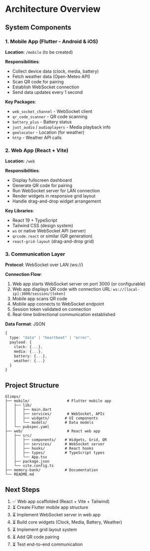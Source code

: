 # Architecture Overview

## System Components

### 1. Mobile App (Flutter - Android & iOS)
**Location**: `/mobile` (to be created)

**Responsibilities**:
- Collect device data (clock, media, battery)
- Fetch weather data (Open-Meteo API)
- Scan QR code for pairing
- Establish WebSocket connection
- Send data updates every 1 second

**Key Packages**:
- `web_socket_channel` - WebSocket client
- `qr_code_scanner` - QR code scanning
- `battery_plus` - Battery status
- `just_audio` / `audioplayers` - Media playback info
- `geolocator` - Location (for weather)
- `http` - Weather API calls

### 2. Web App (React + Vite)
**Location**: `/web`

**Responsibilities**:
- Display fullscreen dashboard
- Generate QR code for pairing
- Run WebSocket server for LAN connection
- Render widgets in responsive grid layout
- Handle drag-and-drop widget arrangement

**Key Libraries**:
- React 19 + TypeScript
- Tailwind CSS (design system)
- `ws` or native WebSocket API (server)
- `qrcode.react` or similar (QR generation)
- `react-grid-layout` (drag-and-drop grid)

### 3. Communication Layer

**Protocol**: WebSocket over LAN (ws://)

**Connection Flow**:
1. Web app starts WebSocket server on port 3000 (or configurable)
2. Web app displays QR code with connection URL: `ws://[local-ip]:3000/session/[token]`
3. Mobile app scans QR code
4. Mobile app connects to WebSocket endpoint
5. Session token validated on connection
6. Real-time bidirectional communication established

**Data Format**: JSON
```typescript
{
  type: "data" | "heartbeat" | "error",
  payload: {
    clock: {...},
    media: {...},
    battery: {...},
    weather: {...}
  }
}
```

## Project Structure

```
Glimps/
├── mobile/                 # Flutter mobile app
│   ├── lib/
│   │   ├── main.dart
│   │   ├── services/       # WebSocket, APIs
│   │   ├── widgets/       # UI components
│   │   └── models/        # Data models
│   └── pubspec.yaml
├── web/                    # React web app
│   ├── src/
│   │   ├── components/    # Widgets, Grid, QR
│   │   ├── services/      # WebSocket server
│   │   ├── hooks/         # React hooks
│   │   ├── types/         # TypeScript types
│   │   └── App.tsx
│   ├── package.json
│   └── vite.config.ts
├── memory-bank/           # Documentation
└── README.md
```

## Next Steps

1. ✅ Web app scaffolded (React + Vite + Tailwind)
2. ⏳ Create Flutter mobile app structure
3. ⏳ Implement WebSocket server in web app
4. ⏳ Build core widgets (Clock, Media, Battery, Weather)
5. ⏳ Implement grid layout system
6. ⏳ Add QR code pairing
7. ⏳ Test end-to-end communication

